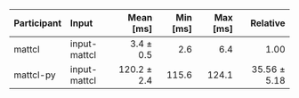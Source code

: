 | Participant | Input | Mean [ms] | Min [ms] | Max [ms] | Relative |
|:---|:---|---:|---:|---:|---:|
| mattcl | input-mattcl | 3.4 ± 0.5 | 2.6 | 6.4 | 1.00 |
| mattcl-py | input-mattcl | 120.2 ± 2.4 | 115.6 | 124.1 | 35.56 ± 5.18 |
